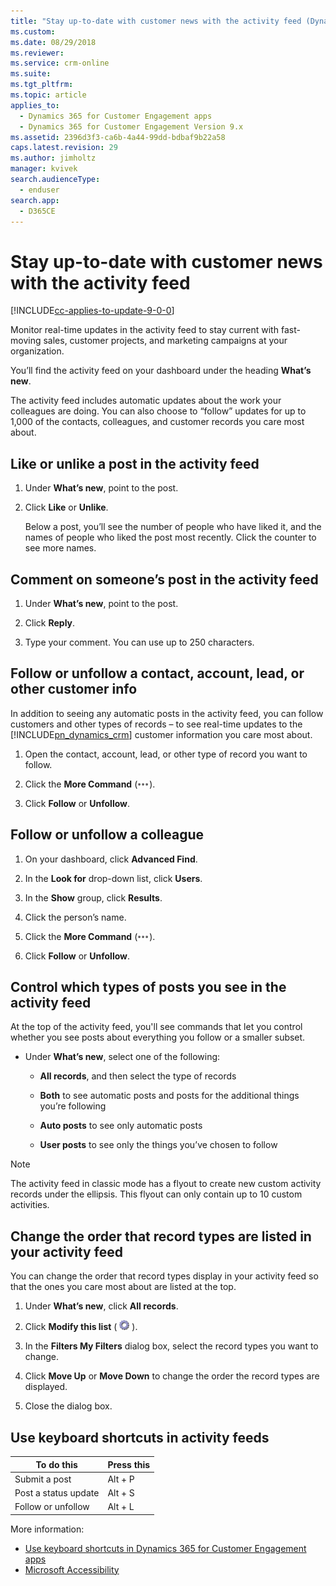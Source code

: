 ```yaml
---
title: "Stay up-to-date with customer news with the activity feed (Dynamics 365 for Customer Engagement) | MicrosoftDocs"
ms.custom: 
ms.date: 08/29/2018
ms.reviewer: 
ms.service: crm-online
ms.suite: 
ms.tgt_pltfrm: 
ms.topic: article
applies_to: 
  - Dynamics 365 for Customer Engagement apps
  - Dynamics 365 for Customer Engagement Version 9.x
ms.assetid: 2396d3f3-ca6b-4a44-99dd-bdbaf9b22a58
caps.latest.revision: 29
ms.author: jimholtz
manager: kvivek
search.audienceType: 
  - enduser
search.app: 
  - D365CE
---
```

# Stay up-to-date with customer news with the activity feed

[!INCLUDE[cc-applies-to-update-9-0-0](../includes/cc_applies_to_update_9_0_0.md)]

Monitor real-time updates in the activity feed to stay current with fast-moving sales, customer projects, and marketing campaigns at your organization.  
  
 You’ll find the activity feed on your dashboard under the heading **What’s new**.  
  
 The activity feed includes automatic updates about the work your colleagues are doing. You can also choose to “follow” updates for up to 1,000 of the contacts, colleagues, and customer records you care most about.  
  
## Like or unlike a post in the activity feed  
  
1. Under **What’s new**, point to the post.  
  
2. Click **Like** or **Unlike**.  
  
   Below a post, you’ll see the number of people who have liked it, and the names of people who liked the post most recently. Click the counter to see more names.  
  
## Comment on someone’s post in the activity feed  
  
1.  Under **What’s new**, point to the post.  
  
2.  Click **Reply**.  
  
3. Type your comment. You can use up to 250 characters.  
  
## Follow or unfollow a contact, account, lead, or other customer info  
 In addition to seeing any automatic posts in the activity feed, you can follow customers and other types of records – to see real-time updates to the [!INCLUDE[pn_dynamics_crm](../includes/pn-dynamics-crm.md)] customer information you care most about.  
  
1.  Open the contact, account, lead, or other type of record you want to follow.  
  
2.  Click the **More Command** (![More commands button](../basics/media/morecommands.gif "More commands button")).  
  
3.  Click **Follow** or **Unfollow**.  
  
## Follow or unfollow a colleague  
  
1.  On your dashboard, click **Advanced Find**.  
  
2.  In the **Look for** drop-down list, click **Users**.  
  
3.  In the **Show** group, click **Results**.  
  
4.  Click the person’s name.  
  
5.  Click the **More Command** (![More commands button](../basics/media/morecommands.gif "More commands button")).  
  
6.  Click **Follow** or **Unfollow**.  
  
## Control which types of posts you see in the activity feed  
 At the top of the activity feed, you'll see commands that let you control whether you see posts about everything you follow or a smaller subset.  
  
-   Under **What’s new**, select one of the following:  
  
    - **All records**, and then select the type of records  
  
    - **Both** to see automatic posts and posts for the additional things you’re following  
  
    - **Auto posts** to see only automatic posts  
  
    - **User posts** to see only the things you’ve chosen to follow  
  
> [!NOTE]
>  The activity feed in classic mode has a flyout to create new custom activity records under the ellipsis. This flyout can only contain up to 10 custom activities.

## Change the order that record types are listed in your activity feed  
 You can change the order that record types display in your activity feed so that the ones you care most about are listed at the top.  
  
1.  Under **What’s new**, click **All records**.  
  
2.  Click **Modify this list** ( ![Gear button](../basics/media/selection-rule-gear-button.gif "Gear button") ).  
  
3.  In the **Filters My Filters** dialog box, select the record types you want to change.  
  
4.  Click **Move Up** or **Move Down** to change the order the record types are displayed.  
  
5.  Close the dialog box.  


## Use keyboard shortcuts in activity feeds  
  
|To do this|Press this|  
|----------------|----------------|  
|Submit a post|Alt + P|  
|Post a status update|Alt + S|  
|Follow or unfollow|Alt + L|  
<!-- Removed as couldn't find a keyboard command for delete post.
|Delete a selected post or comment|Alt + L|  
|Cancel a deletion|Alt + C|  
-->
More information:

- [Use keyboard shortcuts in Dynamics 365 for Customer Engagement apps](keyboard-shortcuts.md)   
- [Microsoft Accessibility](http://www.microsoft.com/enable/default.aspx)


